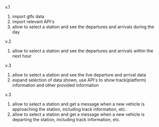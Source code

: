 v.1
1. import gtfs data
2. import relevant API's
2. allow to select a station and see the departures and arrivals during the day

v.2
1. allow to select a station and see the departures and arrivals within the next hour

v.3
1. allow to select a station and see the live departure and arrival data
2. expand selection of data shown, use API's to show track(platform) information and other provided information

v.3
1. allow to select a station and get a message when a new vehicle is approaching the station, including track information, etc.
2. allow to select a station and get a message when a new vehicle is departing the station, including track information, etc.
